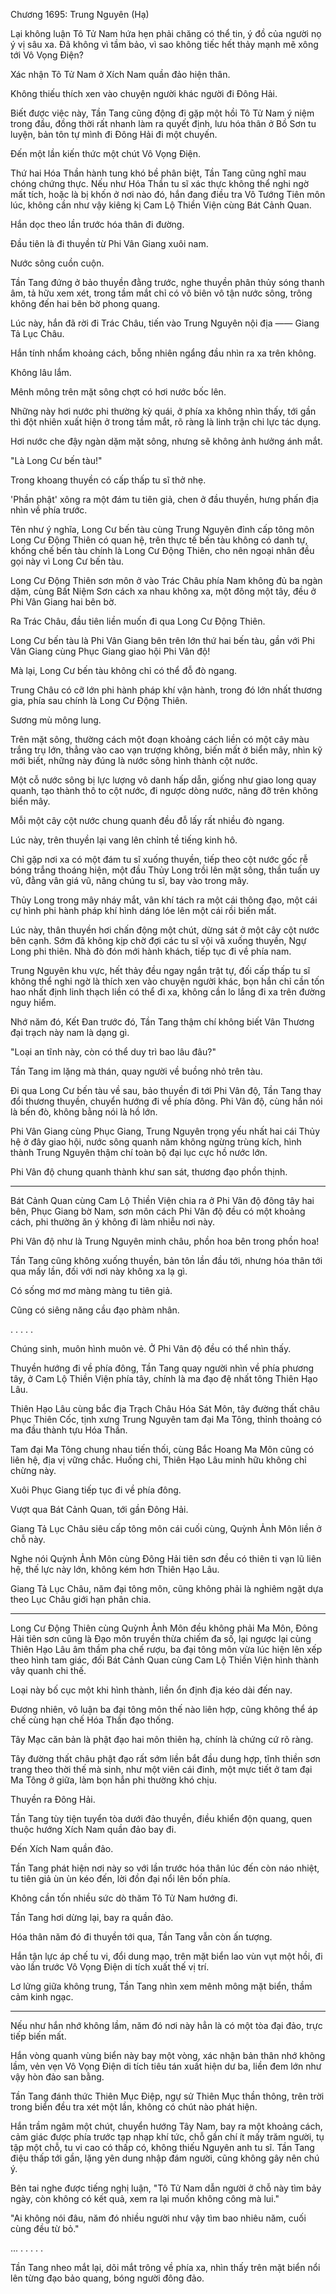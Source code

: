 




Chương 1695: Trung Nguyên (Hạ)


Lại không luận Tô Tử Nam hứa hẹn phải chăng có thể tin, ý đồ của người nọ ý vị sâu xa. Đã không vì tầm bảo, vì sao không tiếc hết thảy mạnh mẽ xông tới Vô Vọng Điện?

Xác nhận Tô Tử Nam ở Xích Nam quần đảo hiện thân.

Không thiếu thích xen vào chuyện người khác người đi Đông Hải.

Biết được việc này, Tần Tang cũng động đi gặp một hồi Tô Tử Nam ý niệm trong đầu, đồng thời rất nhanh làm ra quyết định, lưu hóa thân ở Bồ Sơn tu luyện, bản tôn tự mình đi Đông Hải đi một chuyến.

Đến một lần kiến thức một chút Vô Vọng Điện.

Thứ hai Hóa Thần hành tung khó bề phân biệt, Tần Tang cũng nghĩ mau chóng chứng thực. Nếu như Hóa Thần tu sĩ xác thực không thể nghi ngờ mất tích, hoặc là bị khốn ở nơi nào đó, hắn đang điều tra Vô Tướng Tiên môn lúc, không cần như vậy kiêng kị Cam Lộ Thiền Viện cùng Bát Cảnh Quan.

Hắn dọc theo lần trước hóa thân đi đường.

Đầu tiên là đi thuyền từ Phi Vân Giang xuôi nam.

Nước sông cuồn cuộn.

Tần Tang đứng ở bảo thuyền đằng trước, nghe thuyền phân thủy sóng thanh âm, tả hữu xem xét, trong tầm mắt chỉ có vô biên vô tận nước sông, trông không đến hai bên bờ phong quang.

Lúc này, hắn đã rời đi Trác Châu, tiến vào Trung Nguyên nội địa —— Giang Tả Lục Châu.

Hắn tính nhẩm khoảng cách, bỗng nhiên ngẩng đầu nhìn ra xa trên không.

Không lâu lắm.

Mênh mông trên mặt sông chợt có hơi nước bốc lên.

Những này hơi nước phi thường kỳ quái, ở phía xa không nhìn thấy, tới gần thì đột nhiên xuất hiện ở trong tầm mắt, rõ ràng là linh trận chi lực tác dụng.

Hơi nước che đậy ngàn dặm mặt sông, nhưng sẽ không ảnh hưởng ánh mắt.

"Là Long Cư bến tàu!"

Trong khoang thuyền có cấp thấp tu sĩ thở nhẹ.

'Phần phật' xông ra một đám tu tiên giả, chen ở đầu thuyền, hưng phấn địa nhìn về phía trước.

Tên như ý nghĩa, Long Cư bến tàu cùng Trung Nguyên đỉnh cấp tông môn Long Cư Động Thiên có quan hệ, trên thực tế bến tàu không có danh tự, khống chế bến tàu chính là Long Cư Động Thiên, cho nên ngoại nhân đều gọi này vì Long Cư bến tàu.

Long Cư Động Thiên sơn môn ở vào Trác Châu phía Nam không đủ ba ngàn dặm, cùng Bất Niệm Sơn cách xa nhau không xa, một đông một tây, đều ở Phi Vân Giang hai bên bờ.

Ra Trác Châu, đầu tiên liền muốn đi qua Long Cư Động Thiên.

Long Cư bến tàu là Phi Vân Giang bên trên lớn thứ hai bến tàu, gần với Phi Vân Giang cùng Phục Giang giao hội Phi Vân độ!

Mà lại, Long Cư bến tàu không chỉ có thể đỗ đò ngang.

Trung Châu có cỡ lớn phi hành pháp khí vận hành, trong đó lớn nhất thương gia, phía sau chính là Long Cư Động Thiên.

Sương mù mông lung.

Trên mặt sông, thường cách một đoạn khoảng cách liền có một cây màu trắng trụ lớn, thẳng vào cao vạn trượng không, biến mất ở biển mây, nhìn kỹ mới biết, những này đúng là nước sông hình thành cột nước.

Một cỗ nước sông bị lực lượng vô danh hấp dẫn, giống như giao long quay quanh, tạo thành thô to cột nước, đi ngược dòng nước, nâng đỡ trên không biển mây.

Mỗi một cây cột nước chung quanh đều đỗ lấy rất nhiều đò ngang.

Lúc này, trên thuyền lại vang lên chỉnh tề tiếng kinh hô.

Chỉ gặp nơi xa có một đám tu sĩ xuống thuyền, tiếp theo cột nước gốc rễ bóng trắng thoáng hiện, một đầu Thủy Long trồi lên mặt sông, thần tuấn uy vũ, đằng vân giá vũ, nâng chúng tu sĩ, bay vào trong mây.

Thủy Long trong mây nháy mắt, vân khí tách ra một cái thông đạo, một cái cự hình phi hành pháp khí hình dáng lóe lên một cái rồi biến mất.

Lúc này, thân thuyền hơi chấn động một chút, dừng sát ở một cây cột nước bên cạnh. Sớm đã không kịp chờ đợi các tu sĩ vội vã xuống thuyền, Ngự Long phi thiên. Nhà đò đón mới hành khách, tiếp tục đi về phía nam.

Trung Nguyên khu vực, hết thảy đều ngay ngắn trật tự, đối cấp thấp tu sĩ không thể nghi ngờ là thích xen vào chuyện người khác, bọn hắn chỉ cần tốn hao nhất định linh thạch liền có thể đi xa, không cần lo lắng đi xa trên đường nguy hiểm.

Nhớ năm đó, Kết Đan trước đó, Tần Tang thậm chí không biết Vân Thương đại trạch này nam là dạng gì.

"Loại an tĩnh này, còn có thể duy trì bao lâu đâu?"

Tần Tang im lặng mà thán, quay người về buồng nhỏ trên tàu.

Đi qua Long Cư bến tàu về sau, bảo thuyền đi tới Phi Vân độ, Tần Tang thay đổi thương thuyền, chuyển hướng đi về phía đông. Phi Vân độ, cùng hắn nói là bến đò, không bằng nói là hồ lớn.

Phi Vân Giang cùng Phục Giang, Trung Nguyên trọng yếu nhất hai cái Thủy hệ ở đây giao hội, nước sông quanh năm không ngừng trùng kích, hình thành Trung Nguyên thậm chí toàn bộ đại lục cực hồ nước lớn.

Phi Vân độ chung quanh thành khư san sát, thương đạo phồn thịnh.

---

Bát Cảnh Quan cùng Cam Lộ Thiền Viện chia ra ở Phi Vân độ đông tây hai bên, Phục Giang bờ Nam, sơn môn cách Phi Vân độ đều có một khoảng cách, phi thường ăn ý không đi làm nhiễu nơi này.

Phi Vân độ như là Trung Nguyên minh châu, phồn hoa bên trong phồn hoa!

Tần Tang cũng không xuống thuyền, bản tôn lần đầu tới, nhưng hóa thân tới qua mấy lần, đối với nơi này không xa lạ gì.

Có sống mơ mơ màng màng tu tiên giả.

Cũng có siêng năng cầu đạo phàm nhân.

. . . . .

Chúng sinh, muôn hình muôn vẻ. Ở Phi Vân độ đều có thể nhìn thấy.

Thuyền hướng đi về phía đông, Tần Tang quay người nhìn về phía phương tây, ở Cam Lộ Thiền Viện phía tây, chính là ma đạo đệ nhất tông Thiên Hạo Lâu.

Thiên Hạo Lâu cùng bắc địa Trạch Châu Hóa Sát Môn, tây đường thất châu Phục Thiên Cốc, tịnh xưng Trung Nguyên tam đại Ma Tông, thỉnh thoảng có ma đầu thành tựu Hóa Thần.

Tam đại Ma Tông chung nhau tiến thối, cùng Bắc Hoang Ma Môn cũng có liên hệ, địa vị vững chắc. Huống chi, Thiên Hạo Lâu minh hữu không chỉ chừng này.

Xuôi Phục Giang tiếp tục đi về phía đông.

Vượt qua Bát Cảnh Quan, tới gần Đông Hải.

Giang Tả Lục Châu siêu cấp tông môn cái cuối cùng, Quỳnh Ảnh Môn liền ở chỗ này.

Nghe nói Quỳnh Ảnh Môn cùng Đông Hải tiên sơn đều có thiên ti vạn lũ liên hệ, thế lực này lớn, không kém hơn Thiên Hạo Lâu.

Giang Tả Lục Châu, năm đại tông môn, cũng không phải là nghiêm ngặt dựa theo Lục Châu giới hạn phân chia.

---

Long Cư Động Thiên cùng Quỳnh Ảnh Môn đều không phải Ma Môn, Đông Hải tiên sơn cũng là Đạo môn truyền thừa chiếm đa số, lại ngược lại cùng Thiên Hạo Lâu âm thầm pha chế rượu, ba đại tông môn vừa lúc hiện lên xếp theo hình tam giác, đối Bát Cảnh Quan cùng Cam Lộ Thiền Viện hình thành vây quanh chi thế.

Loại này bố cục một khi hình thành, liền ổn định địa kéo dài đến nay.

Đương nhiên, vô luận ba đại tông môn thế nào liên hợp, cũng không thể áp chế cùng hạn chế Hóa Thần đạo thống.

Tây Mạc căn bản là phật đạo hai môn thiên hạ, chính là chứng cứ rõ ràng.

Tây đường thất châu phật đạo rất sớm liền bắt đầu dung hợp, tĩnh thiền sơn trang theo thời thế mà sinh, như một viên cái đinh, một mực tiết ở tam đại Ma Tông ở giữa, làm bọn hắn phi thường khó chịu.

Thuyền ra Đông Hải.

Tần Tang tùy tiện tuyển tòa dưới đảo thuyền, điều khiển độn quang, quen thuộc hướng Xích Nam quần đảo bay đi.

Đến Xích Nam quần đảo.

Tần Tang phát hiện nơi này so với lần trước hóa thân lúc đến còn náo nhiệt, tu tiên giả ùn ùn kéo đến, lời đồn đại nổi lên bốn phía.

Không cần tốn nhiều sức dò thăm Tô Tử Nam hướng đi.

Tần Tang hơi dừng lại, bay ra quần đảo.

Hóa thân năm đó đi thuyền tới qua, Tần Tang vẫn còn ấn tượng.

Hắn tận lực áp chế tu vi, đổi dung mạo, trên mặt biển lao vùn vụt một hồi, đi vào lần trước Vô Vọng Điện di tích xuất thế vị trí.

Lơ lửng giữa không trung, Tần Tang nhìn xem mênh mông mặt biển, thầm cảm kinh ngạc.

---

Nếu như hắn nhớ không lầm, năm đó nơi này hẳn là có một tòa đại đảo, trực tiếp biến mất.

Hắn vòng quanh vùng biển này bay một vòng, xác nhận bản thân nhớ không lầm, vẻn vẹn Vô Vọng Điện di tích tiêu tán xuất hiện dư ba, liền đem lớn như vậy hòn đảo san bằng.

Tần Tang đánh thức Thiên Mục Điệp, ngự sử Thiên Mục thần thông, trên trời trong biển đều tra xét một lần, không có chút nào phát hiện.

Hắn trầm ngâm một chút, chuyển hướng Tây Nam, bay ra một khoảng cách, cảm giác được phía trước tạp nhạp khí tức, chỗ gần chí ít mấy trăm người, tụ tập một chỗ, tu vi cao có thấp có, không thiếu Nguyên anh tu sĩ. Tần Tang điệu thấp tới gần, lặng yên dung nhập đám người, cũng không gây nên chú ý.

Bên tai nghe được tiếng nghị luận, "Tô Tử Nam dẫn người ở chỗ này tìm bảy ngày, còn không có kết quả, xem ra lại muốn không công mà lui."

"Ai không nói đâu, năm đó nhiều người như vậy tìm bao nhiêu năm, cuối cùng đều từ bỏ."

... . . . . .

Tần Tang nheo mắt lại, dõi mắt trông về phía xa, nhìn thấy trên mặt biển nổi lên từng đạo bảo quang, bóng người đông đảo.




